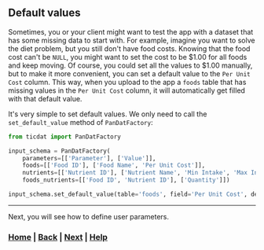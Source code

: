 ## Default values
Sometimes, you or your client might want to test the app with a dataset that 
has some missing data to start with. For example, imagine you want to solve 
the diet problem, but you still don't have food costs. Knowing that the food 
cost can't be `NULL`, you might want to set the cost to be $1.00 for all 
foods and keep moving. Of course, you could set all the values to $1.00 
manually, but to make it more convenient, you can set a default value to the 
`Per Unit Cost` column. This way, when you upload to the app a `foods` table 
that has missing values in the `Per Unit Cost` column, it will
automatically get filled with that default value.

It's very simple to set default values. We only need to call the 
`set_default_value` method of `PanDatFactory`:

```python
from ticdat import PanDatFactory

input_schema = PanDatFactory(
    parameters=[['Parameter'], ['Value']],  
    foods=[['Food ID'], ['Food Name', 'Per Unit Cost']],
    nutrients=[['Nutrient ID'], ['Nutrient Name', 'Min Intake', 'Max Intake']],
    foods_nutrients=[['Food ID', 'Nutrient ID'], ['Quantity']])

input_schema.set_default_value(table='foods', field='Per Unit Cost', default_value=1.00)
```

------------------------------------------------------------------------------
Next, you will see how to define user parameters.

### [Home][home] | [Back][back] | [Next][next] | [Help][help]

[home]: ../../README.md
[back]: ../5_foreign_key_constraints/README.md
[next]: ../7_user_parameters/README.md
[help]: ../../../0_help/README.md